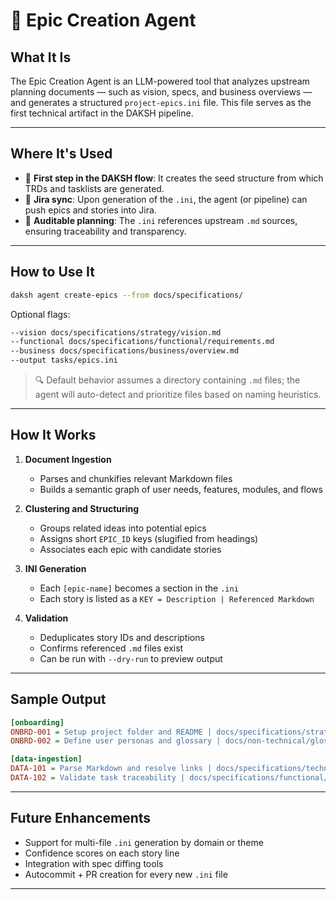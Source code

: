 # 🧠 Epic Creation Agent

## What It Is

The Epic Creation Agent is an LLM-powered tool that analyzes upstream planning documents — such as vision, specs, and business overviews — and generates a structured `project-epics.ini` file. This file serves as the first technical artifact in the DAKSH pipeline.

---

## Where It's Used

- 🔹 **First step in the DAKSH flow**: It creates the seed structure from which TRDs and tasklists are generated.
- 🔹 **Jira sync**: Upon generation of the `.ini`, the agent (or pipeline) can push epics and stories into Jira.
- 🔹 **Auditable planning**: The `.ini` references upstream `.md` sources, ensuring traceability and transparency.

---

## How to Use It

```bash
daksh agent create-epics --from docs/specifications/
```

Optional flags:
```bash
--vision docs/specifications/strategy/vision.md
--functional docs/specifications/functional/requirements.md
--business docs/specifications/business/overview.md
--output tasks/epics.ini
```

> 🔍 Default behavior assumes a directory containing `.md` files; the agent will auto-detect and prioritize files based on naming heuristics.

---

## How It Works

1. **Document Ingestion**
   - Parses and chunkifies relevant Markdown files
   - Builds a semantic graph of user needs, features, modules, and flows

2. **Clustering and Structuring**
   - Groups related ideas into potential epics
   - Assigns short `EPIC_ID` keys (slugified from headings)
   - Associates each epic with candidate stories

3. **INI Generation**
   - Each `[epic-name]` becomes a section in the `.ini`
   - Each story is listed as a `KEY = Description | Referenced Markdown`

4. **Validation**
   - Deduplicates story IDs and descriptions
   - Confirms referenced `.md` files exist
   - Can be run with `--dry-run` to preview output

---

## Sample Output

```ini
[onboarding]
ONBRD-001 = Setup project folder and README | docs/specifications/strategy/vision.md
ONBRD-002 = Define user personas and glossary | docs/non-technical/glossary/terms.md

[data-ingestion]
DATA-101 = Parse Markdown and resolve links | docs/specifications/technical/specs.md
DATA-102 = Validate task traceability | docs/specifications/functional/requirements.md
```

---

## Future Enhancements

- Support for multi-file `.ini` generation by domain or theme
- Confidence scores on each story line
- Integration with spec diffing tools
- Autocommit + PR creation for every new `.ini` file

---

